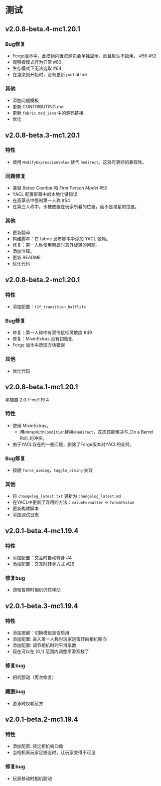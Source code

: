 # 测试

## v2.0.8-beta.4-mc1.20.1

### Bug修复

* Forge版本中，此模组内置资源包会单独显示，而且默认不启用。 #56 #52
* 观察者模式行为异常 #60
* 生存模式下无法选取 #64
* 在渲染刻开始时，没有更新 partial tick

### 其他

* 添加问题模板
* 更新 CONTRIBUTING.md
* 更新 `fabric.mod.json` 中的源码链接
* 优化

## v2.0.8-beta.3-mc1.20.1

### 特性

* 使用 `ModifyExpressionValue` 替代 `Redirect`。这将有更好的兼容性。

### 问题修复

* 兼容 _Better Combat_ 和 _First Person Model_ #50
* YACL 配置屏幕中的本地化键错误
* 在高草丛中强制第一人称 #54
* 在第三人称中，水被放置在玩家所看的位置，而不是准星的位置。

### 其他

* 更新翻译
* 构建脚本：在 fabric 发布脚本中添加 YACL 依赖。
* 修复：第一人称使用鞘翅时意外旋转的问题。
* 添加注释。
* 更新 README
* 优化代码

## v2.0.8-beta.2-mc1.20.1

### 特性

* 添加配置：`t2f_transition_halflife`

### Bug修复

* 修复：第一人称中有双倍鼠标灵敏度 #49
* 修复：MixinExtras 没有初始化
* Forge 版本中选取方块错误

### 其他

* 优化代码

## v2.0.8-beta.1-mc1.20.1

移植自 2.0.7-mc1.19.4

### 特性

* 使用 MixinExtras。
  * 用`@WrapWithCondition`替换`@Redirect`，这应该能解决与_Do a Barrel Roll_的冲突。
* 由于YACL存在的一些问题，删除了Forge版本对YACL的支持。

### Bug修复

* 按键 `force_aiming`，`toggle_aiming` 失效

### 其他

* 将 `changelog_latest.txt` 更新为 `changelog_latest.md`
* 在YACL中更新了弃用的方法：`valueFormatter` -> `formatValue`
* 更新构建脚本
* 添加调试日志

## v2.0.1-beta.4-mc1.19.4

### 特性

* 添加配置：交互时自动转身 #4
* 添加配置：交互时转身方式 #26

### 修复bug

* 游戏暂停时相机仍在移动

## v2.0.1-beta.3-mc1.19.4

### 特性

* 添加按键：切换模组是否启用
* 添加配置: 进入第一人称时玩家是否转向相机朝向
* 添加配置: 调节相机时的平滑系数
* 现在可以在 [0,1] 范围内调整平滑系数了

### 修复bug

* 相机颤动（再次修复）

### 藏匿bug

* 游泳时仅朝前方

## v2.0.1-beta.2-mc1.19.4

### 特性

* 添加配置: 锁定相机俯仰角
* 当相机离玩家足够近时，让玩家变得不可见

### 修复bug

* 玩家移动时相机颤动
